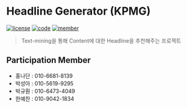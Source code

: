 # Headline Generator (KPMG)
[![license](https://img.shields.io/badge/License-AGPL-red)](https://github.com/NDjust/Generate-HeadLine/blob/master/LICENSE)
[![code](https://img.shields.io/badge/Code-Python3.7-blue)](https://docs.python.org/3/license.html)
[![member](https://img.shields.io/badge/Data-news-blueviolet)](https://news.chosun.com/ranking/list.html)

> Text-mining을 통해 Content에 대한 Headline을 추천해주는 프로젝트

## Participation Member
- 홍나단 : 010-6681-8139  
- 박성아 : 010-5619-9295  
- 박규훤 : 010-6473-4049  
- 한예찬 : 010-9042-1834  
